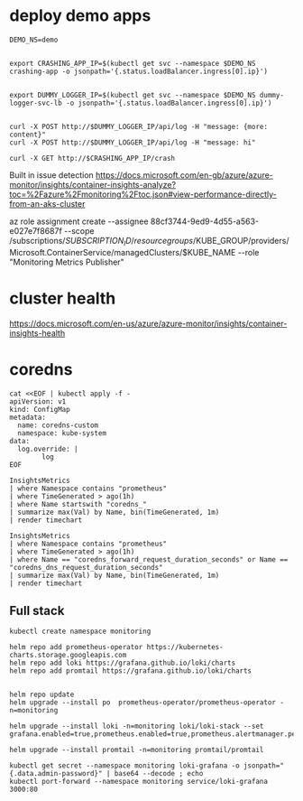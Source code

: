 # deploy demo apps

```
DEMO_NS=demo


export CRASHING_APP_IP=$(kubectl get svc --namespace $DEMO_NS crashing-app -o jsonpath='{.status.loadBalancer.ingress[0].ip}')


export DUMMY_LOGGER_IP=$(kubectl get svc --namespace $DEMO_NS dummy-logger-svc-lb -o jsonpath='{.status.loadBalancer.ingress[0].ip}')


curl -X POST http://$DUMMY_LOGGER_IP/api/log -H "message: {more: content}" 
curl -X POST http://$DUMMY_LOGGER_IP/api/log -H "message: hi" 

curl -X GET http://$CRASHING_APP_IP/crash
```

Built in issue detection
https://docs.microsoft.com/en-gb/azure/azure-monitor/insights/container-insights-analyze?toc=%2Fazure%2Fmonitoring%2Ftoc.json#view-performance-directly-from-an-aks-cluster

az role assignment create --assignee 88cf3744-9ed9-4d55-a563-e027e7f8687f --scope /subscriptions/$SUBSCRIPTION_ID/resourcegroups/$KUBE_GROUP/providers/Microsoft.ContainerService/managedClusters/$KUBE_NAME --role "Monitoring Metrics Publisher"

# cluster health
https://docs.microsoft.com/en-us/azure/azure-monitor/insights/container-insights-health

# coredns 
```
cat <<EOF | kubectl apply -f -
apiVersion: v1
kind: ConfigMap
metadata:
  name: coredns-custom
  namespace: kube-system
data:
  log.override: |
        log
EOF
```

```
InsightsMetrics 
| where Namespace contains "prometheus"
| where TimeGenerated > ago(1h)
| where Name startswith "coredns_"
| summarize max(Val) by Name, bin(TimeGenerated, 1m)
| render timechart

InsightsMetrics 
| where Namespace contains "prometheus"
| where TimeGenerated > ago(1h)
| where Name == "coredns_forward_request_duration_seconds" or Name == "coredns_dns_request_duration_seconds" 
| summarize max(Val) by Name, bin(TimeGenerated, 1m)
| render timechart
```

## Full stack

```
kubectl create namespace monitoring

helm repo add prometheus-operator https://kubernetes-charts.storage.googleapis.com
helm repo add loki https://grafana.github.io/loki/charts
helm repo add promtail https://grafana.github.io/loki/charts


helm repo update
helm upgrade --install po  prometheus-operator/prometheus-operator -n=monitoring

helm upgrade --install loki -n=monitoring loki/loki-stack --set grafana.enabled=true,prometheus.enabled=true,prometheus.alertmanager.persistentVolume.enabled=true,prometheus.server.persistentVolume.enabled=true

helm upgrade --install promtail -n=monitoring promtail/promtail

kubectl get secret --namespace monitoring loki-grafana -o jsonpath="{.data.admin-password}" | base64 --decode ; echo
kubectl port-forward --namespace monitoring service/loki-grafana 3000:80